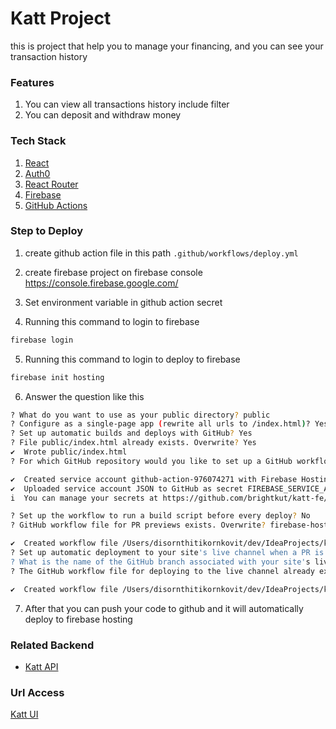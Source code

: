 # Katt Project

this is project that help you to manage your financing, and you can see your transaction history

### Features
1. You can view all transactions history include filter
2. You can deposit and withdraw money


### Tech Stack
1. [React](https://react.dev/)
2. [Auth0](https://auth0.com/)
3. [React Router](https://reactrouter.com/en/main)
4. [Firebase](https://firebase.google.com/)
5. [GitHub Actions](github.com/features/actions)

### Step to Deploy
1. create github action file in this path `.github/workflows/deploy.yml`

2. create firebase project on firebase console https://console.firebase.google.com/

3. Set environment variable in github action secret

4. Running this command to login to firebase
```bash
firebase login
```

5. Running this command to login to deploy to firebase
```bash
firebase init hosting
```

6. Answer the question like this
```bash
? What do you want to use as your public directory? public
? Configure as a single-page app (rewrite all urls to /index.html)? Yes
? Set up automatic builds and deploys with GitHub? Yes
? File public/index.html already exists. Overwrite? Yes
✔  Wrote public/index.html
? For which GitHub repository would you like to set up a GitHub workflow? (format: user/repository) brightkut/katt-fe

✔  Created service account github-action-976074271 with Firebase Hosting admin permissions.
✔  Uploaded service account JSON to GitHub as secret FIREBASE_SERVICE_ACCOUNT_KATT_B81BD.
i  You can manage your secrets at https://github.com/brightkut/katt-fe/settings/secrets.

? Set up the workflow to run a build script before every deploy? No
? GitHub workflow file for PR previews exists. Overwrite? firebase-hosting-pull-request.yml Yes

✔  Created workflow file /Users/disornthitikornkovit/dev/IdeaProjects/katt-fe/.github/workflows/firebase-hosting-pull-request.yml
? Set up automatic deployment to your site's live channel when a PR is merged? Yes
? What is the name of the GitHub branch associated with your site's live channel? master
? The GitHub workflow file for deploying to the live channel already exists. Overwrite? firebase-hosting-merge.yml Yes

✔  Created workflow file /Users/disornthitikornkovit/dev/IdeaProjects/katt-fe/.github/workflows/firebase-hosting-merge.yml
```

7. After that you can push your code to github and it will automatically deploy to firebase hosting

### Related Backend
- [Katt API](https://github.com/brightkut/katt-be)

### Url Access
 [Katt UI](https://katt-b81bd.firebaseapp.com/)
